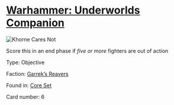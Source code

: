 # [Warhammer: Underworlds Companion](https://guidokessels.github.io/wh-underworlds)

  

![Khorne Cares Not](https://warhammerunderworlds.com/wp-content/uploads/sites/6/2017/12/006_ENG-Khorne-Cares-Not.png)

Score this in an end phase if <i>five or more</i> fighters are out of action

Type: Objective

Faction: [Garrek’s Reavers](https://guidokessels.github.io/wh-underworlds/factions/garreks-reavers.md)

Found in: [Core Set](https://guidokessels.github.io/wh-underworlds/locations/core-set.md)

Card number: 6

